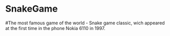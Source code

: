 # SnakeGame
#The most famous game of the world - Snake game classic, wich appeared at the first time in the phone Nokia 6110 in 1997.
